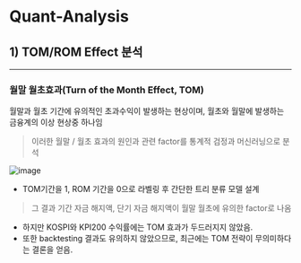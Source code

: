# Quant-Analysis

## 1) TOM/ROM Effect 분석
------------------------------------------------------------------------------------------------

### **월말 월초효과(Turn of the Month Effect, TOM)** 

월말과 월초 기간에 유의적인 초과수익이 발생하는 현상이며, 월초와 월말에 발생하는 금융계의 이상 현상중 하나임
> 이러한 월말 / 월초 효과의 원인과 관련 factor를 통계적 검정과 머신러닝으로 분석

![image](https://user-images.githubusercontent.com/62705839/114147038-3f674580-9953-11eb-9321-b1072957ae5d.png)

- TOM기간을 1, ROM 기간을 0으로 라벨링 후 간단한 트리 분류 모델 설계
> 그 결과 기간 자금 해지액, 단기 자금 해지액이 월말 월초에 유의한 factor로 나옴

- 하지만 KOSPI와 KPI200 수익률에는 TOM 효과가 두드러지지 않았음.
- 또한 backtesting 결과도 유의하지 않았으므로, 최근에는 TOM 전략이 무의미하다는 결론을 얻음. 
